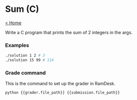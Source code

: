 # Sum (C)

[< Home](../../README.md)

Write a C program that prints the sum of 2 integers in the args.


### Examples

```bash
./solution 1 2 # 3
./solution 15 99 # 114
```


### Grade command

This is the command to set up the grader in RamDesk.

```bash
python {{grader.file_path}} {{submission.file_path}}
```
